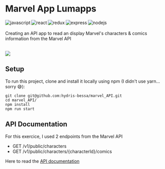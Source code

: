 # Marvel App Lumapps

<img align="left" alt="javascript" src="https://img.shields.io/badge/JavaScript-F7DF1E?style=for-the-badge&logo=javascript&logoColor=black" />
<img align="left" alt="react" src="https://img.shields.io/badge/react%20-%2320232a.svg?&style=for-the-badge&logo=react&logoColor=%2361DAFB" />
<img align="left" alt="redux" src=	"https://img.shields.io/badge/Redux-593D88?style=for-the-badge&logo=redux&logoColor=white" />
<img align="left" alt="express" src="https://img.shields.io/badge/Express.js-404D59?style=for-the-badge" />
<img align="left" alt="nodejs" src="https://img.shields.io/badge/node.js%20-%2343853D.svg?&style=for-the-badge&logo=node.js&logoColor=white" />

<br /><br />
Creating an API app to read an display Marvel's characters & comics information from the Marvel API
<br />
<br />

<img src='https://github.com/lumapps/frontend-tech-test/blob/master/src/Frontend%20Test.png?raw=true' />


## Setup
To run this project, clone and install it locally using npm (I didn't use yarn... sorry 😅):
```
git clone git@github.com:hydris-bessa/marvel_API.git
cd marvel_API/
npm install
npm run start
```

## API Documentation
For this exercice, I used 2 endpoints from the Marvel API
<br />
- GET /v1/public/characters
- GET /v1/public/characters/{characterId}/comics

Here to read the [API documentation](https://developer.marvel.com/docs)
